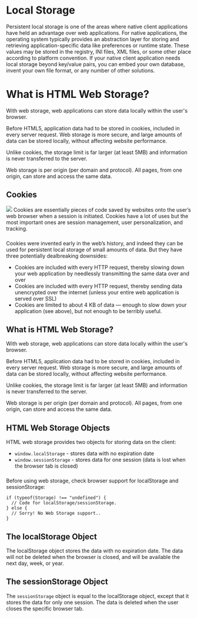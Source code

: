 # Local Storage
Persistent local storage is one of the areas where native client applications have held an advantage over web applications. For native applications, the operating system typically provides an abstraction layer for storing and retrieving application-specific data like preferences or runtime state. These values may be stored in the registry, INI files, XML files, or some other place according to platform convention. If your native client application needs local storage beyond key/value pairs, you can embed your own database, invent your own file format, or any number of other solutions.

# What is HTML Web Storage?
With web storage, web applications can store data locally within the user's browser.

Before HTML5, application data had to be stored in cookies, included in every server request. Web storage is more secure, and large amounts of data can be stored locally, without affecting website performance.

Unlike cookies, the storage limit is far larger (at least 5MB) and information is never transferred to the server.

Web storage is per origin (per domain and protocol). All pages, from one origin, can store and access the same data.


## Cookies
![](https://oko.uk/wp-content/uploads/2019/12/cookie-types.jpg)
Cookies are essentially pieces of code saved by websites onto the user’s web browser when a session is initiated. Cookies have a lot of uses but the most important ones are session management, user personalization, and tracking.
###
Cookies were invented early in the web’s history, and indeed they can be used for persistent local storage of small amounts of data. But they have three potentially dealbreaking downsides:

* Cookies are included with every HTTP request, thereby slowing down your web application by needlessly transmitting the same data over and over
* Cookies are included with every HTTP request, thereby sending data unencrypted over the internet (unless your entire web application is served over SSL)
* Cookies are limited to about 4 KB of data — enough to slow down your application (see above), but not enough to be terribly useful.

## What is HTML Web Storage?
With web storage, web applications can store data locally within the user's browser.

Before HTML5, application data had to be stored in cookies, included in every server request. Web storage is more secure, and large amounts of data can be stored locally, without affecting website performance.

Unlike cookies, the storage limit is far larger (at least 5MB) and information is never transferred to the server.

Web storage is per origin (per domain and protocol). All pages, from one origin, can store and access the same data.

## HTML Web Storage Objects
HTML web storage provides two objects for storing data on the client:

* ```window.localStorage``` - stores data with no expiration date
* ```window.sessionStorage``` - stores data for one session (data is lost when the browser tab is closed)
###
Before using web storage, check browser support for localStorage and sessionStorage:

```
if (typeof(Storage) !== "undefined") {
  // Code for localStorage/sessionStorage.
} else {
  // Sorry! No Web Storage support..
}
```

## The localStorage Object
The localStorage object stores the data with no expiration date. The data will not be deleted when the browser is closed, and will be available the next day, week, or year.
## The sessionStorage Object
The ```sessionStorage``` object is equal to the localStorage object, except that it stores the data for only one session. The data is deleted when the user closes the specific browser tab.